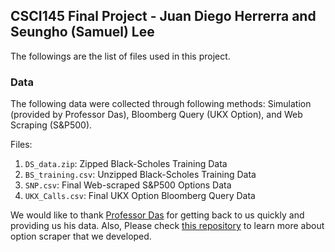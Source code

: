 ## CSCI145 Final Project - Juan Diego Herrerra and Seungho (Samuel) Lee

The followings are the list of files used in this project.

### Data
The following data were collected through following methods: Simulation (provided by Professor Das), Bloomberg Query (UKX Option), and Web Scraping (S&P500).

Files:
1. `DS_data.zip`: Zipped Black-Scholes Training Data
2. `BS_training.csv`: Unzipped Black-Scholes Training Data
3. `SNP.csv`: Final Web-scraped S&P500 Options Data
4. `UKX_Calls.csv`: Final UKX Option Bloomberg Query Data

We would like to thank [Professor Das](https://srdas.github.io/) for getting back to us quickly and providing us his data. Also, Please check [this repository](https://github.com/jknaudt21/Option-Scraper-BlackScholes) to learn more about option scraper that we developed.

